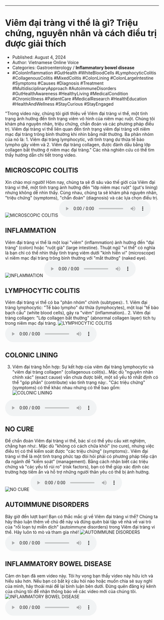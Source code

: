 
---

# Viêm đại tràng vi thể là gì? Triệu chứng, nguyên nhân và cách điều trị được giải thích

- Published: August 4, 2024
- Author: Vietnamese Online Voice
- Categories: Gastroenterology / **Inflammatory bowel disease**
- #ColonInflammation #GutHealth #WhiteBloodCells #LymphocyticColitis #CollagenousColitis #MixedColitis #ColonLining #ColonLargeIntestine #Symptoms #Causes #Diagnosis #Treatment #MultidisciplinaryApproach #AutoimmuneDisorders #GutHealthAwareness #HealthyLiving #MedicalCondition #ChronicIllness #PatientCare #MedicalResearch #HealthEducation #HealthAndWellness #StayCurious #StayEngaged

"Trong video này, chúng tôi giới thiệu về Viêm đại tràng vi thể, một tình trạng ảnh hưởng đến tình trạng viêm vô hình của niêm mạc ruột. Chúng tôi khám phá nguyên nhân, triệu chứng, chẩn đoán và các phương pháp điều trị. Viêm đại tràng vi thể liên quan đến tình trạng viêm đại tràng với niêm mạc đại tràng trông bình thường khi nhìn bằng mắt thường. Ba phân nhóm của nó là: 1. Viêm đại tràng lymphocytic, với tình trạng dư thừa tế bào lympho gây viêm và 2. Viêm đại tràng collagen, được đánh dấu bằng lớp collagen bất thường ở niêm mạc đại tràng." Các nhà nghiên cứu có thể tìm thấy hướng dẫn chi tiết trong video.


## MICROSCOPIC COLITIS

Xin chào mọi người! Hôm nay, chúng ta sẽ đi sâu vào thế giới của Viêm đại tràng vi thể, một tình trạng ảnh hưởng đến "lớp niêm mạc ruột" (gut's lining) nhưng không dễ nhìn thấy. Cùng nhau, chúng ta sẽ khám phá nguyên nhân, "triệu chứng" (symptoms), "chẩn đoán" (diagnosis) và các lựa chọn điều trị.
![MICROSCOPIC COLITIS](https://http-archiver-apis-production-80.schnworks.com/storage/images/transitions/2024-08-04/transition-1288045425-Montserrat-Bold-512DA8.jpg)
<audio controls>
    <source src="https://http-archiver-apis-production-80.schnworks.com/storage/storage/audio/file-36243047985.mp3" type="audio/mpeg">
</audio>



## INFLAMMATION

Viêm đại tràng vi thể là một loại "viêm" (inflammation) ảnh hưởng đến "đại tràng" (colon) hoặc "ruột già" (large intestine). Thuật ngữ "vi thể" có nghĩa là bạn chỉ có thể nhìn thấy tình trạng viêm dưới "kính hiển vi" (microscope) vì niêm mạc đại tràng trông bình thường với "mắt thường" (naked eye).
![INFLAMMATION](https://http-archiver-apis-production-80.schnworks.com/storage/images/transitions/2024-08-04/transition-15008258153-Montserrat-Black-004895.jpg)
<audio controls>
    <source src="https://http-archiver-apis-production-80.schnworks.com/storage/storage/audio/file-19304720412.mp3" type="audio/mpeg">
</audio>



## LYMPHOCYTIC COLITIS

Viêm đại tràng vi thể có ba "phân nhóm" chính (subtypes):. 1. Viêm đại tràng lymphocytic: "Tế bào lympho" dư thừa (lymphocytes), một loại "tế bào bạch cầu" (white blood cells), gây ra "viêm" (inflammation).. 2. Viêm đại tràng collagen: "Lớp collagen bất thường" (abnormal collagen layer) tích tụ trong niêm mạc đại tràng.
![LYMPHOCYTIC COLITIS](https://http-archiver-apis-production-80.schnworks.com/storage/images/transitions/2024-08-04/transition-8119020022-Montserrat-SemiBold-9C27B0.jpg)
<audio controls>
    <source src="https://http-archiver-apis-production-80.schnworks.com/storage/storage/audio/file-40298333846.mp3" type="audio/mpeg">
</audio>



## COLONIC LINING

3. Viêm đại tràng hỗn hợp: Sự kết hợp của viêm đại tràng lymphocytic và "viêm đại tràng collagen" (collagenous colitis).. Mặc dù "nguyên nhân chính xác" (exact cause) vẫn chưa được biết, một số yếu tố nhất định có thể "góp phần" (contribute) vào tình trạng này:. "Các triệu chứng" (symptoms) có thể khác nhau nhưng có thể bao gồm:
![COLONIC LINING](https://http-archiver-apis-production-80.schnworks.com/storage/images/transitions/2024-08-04/transition--5682385945-Montserrat-Black-673AB7.jpg)
<audio controls>
    <source src="https://http-archiver-apis-production-80.schnworks.com/storage/storage/audio/file-2670497798.mp3" type="audio/mpeg">
</audio>



## NO CURE

Để chẩn đoán Viêm đại tràng vi thể, bác sĩ có thể yêu cầu xét nghiệm, chẳng hạn như:. Mặc dù "không có cách chữa khỏi" (no cure), nhưng việc điều trị có thể kiểm soát được "các triệu chứng" (symptoms):. Viêm đại tràng vi thể là một tình trạng phức tạp đòi hỏi phải có phương pháp tiếp cận đa ngành để "kiểm soát" (management). Bằng cách nhận biết các triệu chứng và "các yếu tố rủi ro" (risk factors), bạn có thể giúp xác định các trường hợp tiềm ẩn và hỗ trợ những người thân yêu có thể bị ảnh hưởng.
![NO CURE](https://http-archiver-apis-production-80.schnworks.com/storage/images/transitions/2024-08-04/transition--73061382331-Montserrat-SemiBold-303F9F.jpg)
<audio controls>
    <source src="https://http-archiver-apis-production-80.schnworks.com/storage/storage/audio/file-54379189783.mp3" type="audio/mpeg">
</audio>



## AUTOIMMUNE DISORDERS

Bây giờ đến lượt bạn! Bạn có thắc mắc gì về Viêm đại tràng vi thể? Chúng ta hãy thảo luận thêm về chủ đề này và đừng quên bài tập về nhà về vai trò của "rối loạn tự miễn dịch" (autoimmune disorders) trong Viêm đại tràng vi thể. Hãy luôn tò mò và tham gia nhé!
![AUTOIMMUNE DISORDERS](https://http-archiver-apis-production-80.schnworks.com/storage/images/transitions/2024-08-04/transition-7534232463-Montserrat-ExtraBold-880E4F.jpg)
<audio controls>
    <source src="https://http-archiver-apis-production-80.schnworks.com/storage/storage/audio/file-765333626.mp3" type="audio/mpeg">
</audio>



## INFLAMMATORY BOWEL DISEASE

Cảm ơn bạn đã xem video này. Tôi hy vọng bạn thấy video này hữu ích và hiểu sâu hơn. Nếu bạn có bất kỳ câu hỏi nào hoặc muốn chia sẻ suy nghĩ của mình, hãy thoải mái để lại bình luận bên dưới. Đừng quên đăng ký kênh của chúng tôi để nhận thông báo về các video mới của chúng tôi.
![INFLAMMATORY BOWEL DISEASE](https://http-archiver-apis-production-80.schnworks.com/storage/images/transitions/2024-08-04/transition-11563940368-Montserrat-SemiBold-4A148C.jpg)
<audio controls>
    <source src="https://http-archiver-apis-production-80.schnworks.com/storage/storage/audio/file-11815029014.mp3" type="audio/mpeg">
</audio>


